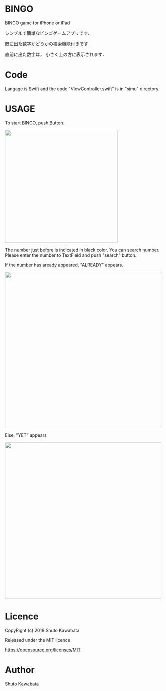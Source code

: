 # BINGO
BINGO game for iPhone or iPad

シンプルで簡単なビンゴゲームアプリです．

既に出た数字かどうかの検索機能付きです．

直前に出た数字は， 小さく上の方に表示されます．

# Code
Langage is Swift and the code "ViewController.swift" is in "simu" directory.


# USAGE
 To start BINGO, push Button. 
 
 <img src="http://seoconsultant.sakura.ne.jp/shuto/data/fig/bingo-start.png" width="360px">
 
 The number just before is indicated in black color.
 You can search number. Please enter the number to TextField and push "search" button.
 
 If the number has aready appeared, "ALREADY" appears.
 
 <img src="http://seoconsultant.sakura.ne.jp/shuto/data/fig/bingo-already.png" width="500px">

 Else, "YET" appears
 
 <img src="http://seoconsultant.sakura.ne.jp/shuto/data/fig/bingo-yet.png" width="500px">
 
# Licence
CopyRight (c) 2018 Shuto Kawabata

Released under the MIT licence

https://opensource.org/licenses/MIT

# Author
Shuto Kawabata
